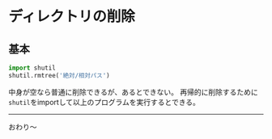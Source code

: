 
# ディレクトリの削除

## 基本

```py
import shutil
shutil.rmtree('絶対/相対パス')
```

中身が空なら普通に削除できるが、あるとできない。
再帰的に削除するために`shutil`をimportして以上のプログラムを実行するとできる。


- - -
おわり～